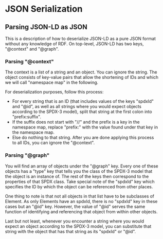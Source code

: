 # JSON Serialization

## Parsing JSON-LD as JSON

This is a description of how to deserialize JSON-LD as a pure JSON format without any knowledge of RDF.
On top-level, JSON-LD has two keys, "@context" and "@graph".

### Parsing "@context"

The context is a list of a string and an object. You can ignore the string.
The object consists of key-value pairs that allow the shortening of IDs and which we will call "namespace map" in the following.

For deserialization purposes, follow this process:

- For every string that is an ID (that includes values of the keys "spdxId" and "@id", 
  as well as all strings where you would expect objects according to the SPDX-3 model),
  split that string at the first colon into "prefix:suffix".
- If the suffix does not start with "//" and the prefix is a key in the namespace map,
  replace "prefix:" with the value found under that key in the namespace map.
- Else do nothing to that string.
After you are done applying this process to all IDs, you can ignore the "@context".

### Parsing "@graph"

You will find an array of objects under the "@graph" key.
Every one of these objects has a "type" key that tells you the class of the SPDX-3 model that the object is an instance of.
The rest of the keys then correspond to the properties of that SPDX class.
Take special note of the "spdxId" key which specifies the ID by which the object can be referenced from other places.

One thing to note is that not all objects in that list have to be subclasses of Element.
As only Elements have an spdxId, there is no "spdxId" key in these cases but an "@id" key.
However, the value of "@id" serves the same function of identifying and referencing that object from within other objects.

Last but not least, whenever you encounter a string where you would expect an object according to the SPDX-3 model,
you can substitute that string with the object that has that string as its "spdxId" or "@id".
